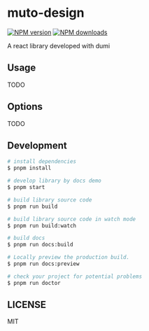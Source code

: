 # muto-design

[![NPM version](https://img.shields.io/npm/v/muto-design.svg?style=flat)](https://npmjs.org/package/muto-design)
[![NPM downloads](http://img.shields.io/npm/dm/muto-design.svg?style=flat)](https://npmjs.org/package/muto-design)

A react library developed with dumi

## Usage

TODO

## Options

TODO

## Development

```bash
# install dependencies
$ pnpm install

# develop library by docs demo
$ pnpm start

# build library source code
$ pnpm run build

# build library source code in watch mode
$ pnpm run build:watch

# build docs
$ pnpm run docs:build

# Locally preview the production build.
$ pnpm run docs:preview

# check your project for potential problems
$ pnpm run doctor
```

## LICENSE

MIT
